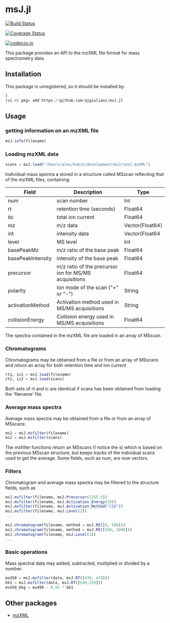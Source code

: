 # msJ.jl

[![Build Status](https://travis-ci.org/ajgiuliani/msJ.jl.svg?branch=master)](https://travis-ci.org/ajgiuliani/msJ.jl)

[![Coverage Status](https://coveralls.io/repos/ajgiuliani/msJ.j/badge.svg?branch=master&service=github)](https://coveralls.io/github//ajgiuliani/msJ.j?branch=master)

[![codecov.io](http://codecov.io/github//ajgiuliani/msJ.j/coverage.svg?branch=master)](http://codecov.io/github/ajgiuliani/msJ.j?branch=master)

This package provides an API to the mzXML file format for mass spectrometry data.

## Installation
This package is unregistered, so it should be installed by:
```julia
]
(v1.0) pkg> add https://github.com/ajgiuliani/msJ.jl
```

## Usage

### getting information on an mzXML file

```julia
msJ.info(filename)
```

### Loading mzXML data

```julia
scans = msJ.load("/Users/alex/hubiC/development/msJ/test.mzXML")
```

Individual mass spectra a stored in a structure called MSscan reflecting that of the mzXML files, containing:

| Field             | Description                                           | Type            |
|-------------------|-------------------------------------------------------|-----------------|
| num               | scan number                                           | Int             |
| rt                | retention time (seconds)                              | Float64         |
| tic               | total ion current                                     | Float64         |
| mz                | m/z data                                              | Vector{Float64} |
| int               | intensity data                                        | Vector{Float64  |
| level             | MS level                                              | Int             |
| basePeakMz        | m/z ratio of the base peak                            | Float64         |
| basePeakIntensity | intensity of the base peak                            | Float64         |
| precursor         | m/z ratio of the precursor ion for MS/MS acquisitions | Float64         |
| polarity          | Ion mode of the scan ("+" or "-")                     | String          |
| activationMethod  | Activation method used in MS/MS acquisitions          | String          |
| collisionEnergy   | Collision energy used in MS/MS acquisitions           | Float64         |

The spectra contained in the mzXML file are loaded in an array of MSscan.

### Chromatograms
Chromatograms may be obtained from a file or from an array of MSscans and return an array for both retention time and ion current

```julia
rt1, ic1 = msJ.load(filename)
rt2, ic2 = msJ.load(scans)
```
Both sets of rt and ic are identical if scans has been obtained from loading the 'filename' file.

### Average mass spectra
Average mass spectra may be obtained from a file or from an array of MSscans:

```julia
ms1 = msJ.msfilter(filename)
ms2 = msJ.msfilter(scans)
```
The msfilter functions return an MSscans (! notice the s) which is based on the previous MSscan structure, but keeps tracks of the individual scans used to get the average. Some fields, such as num, are  now vectors.

### Filters
Chromatogram and average mass spectra may be filtered to the structure fields, such as

```julia
msJ.msfilter(filename, msJ.Precursor(1255.5))
msJ.msfilter(filename, msJ.Activation_Energy(18))
msJ.msfilter(filename, msJ.Activation_Method("CID"))
msJ.msfilter(filename, msJ.Level(2))
...
```

```julia
msJ.chromatogram(filename, method = msJ.MZ([0, 500]))
msJ.chromatogram(filename, method = msJ.MZ([500, 2000]))
msJ.chromatogram(filename, msJ.Level(1))
...
```

### Basic operations
Mass spectral data may added, subtracted, multiplied or divided by a number.

```julia
ms450 = msJ.msfilter(data, msJ.RT([430, 470]))
bk1 = msJ.msfilter(data, msJ.RT([500,550]))
ms450_bkg = ms450 - 0.95 * bk1
```

## Other packages
* [mzXML](https://github.com/timholy/mzXML.jl)
